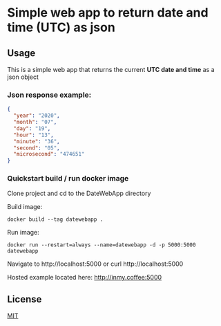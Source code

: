 # Simple web app to return date and time (UTC) as json

## Usage

This is a simple web app that returns the current **UTC date and time** as a json object

### Json response example:

```json
{
  "year": "2020",
  "month": "07",
  "day": "19",
  "hour": "13",
  "minute": "36",
  "second": "05",
  "microsecond": "474651"
}
```

### Quickstart build / run docker image

Clone project and cd to the DateWebApp directory

Build image:

```docker build --tag datewebapp .```

Run image:

```docker run --restart=always --name=datewebapp -d -p 5000:5000 datewebapp```

Navigate to http://localhost:5000 or curl http://localhost:5000

Hosted example located here: http://inmy.coffee:5000

## License
[MIT](https://choosealicense.com/licenses/mit/)
